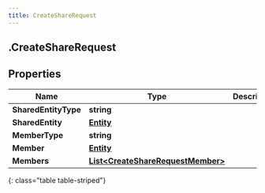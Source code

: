 ```yaml
---
title: CreateShareRequest
---
```

## .CreateShareRequest

## Properties

|Name | Type | Description | Notes|
|------------ | ------------- | ------------- | -------------|
| **SharedEntityType** | **string** |  | [optional] |
| **SharedEntity** | [**Entity**](Entity.html) |  | [optional] |
| **MemberType** | **string** |  | [optional] |
| **Member** | [**Entity**](Entity.html) |  | [optional] |
| **Members** | [**List&lt;CreateShareRequestMember&gt;**](CreateShareRequestMember.html) |  | [optional] |
{: class="table table-striped"}


